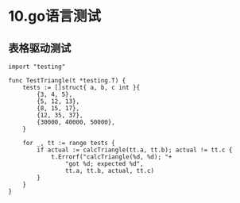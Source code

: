 # 10.go语言测试

## 表格驱动测试
    import "testing"
    
    func TestTriangle(t *testing.T) {
    	tests := []struct{ a, b, c int }{
    		{3, 4, 5},
    		{5, 12, 13},
    		{8, 15, 17},
    		{12, 35, 37},
    		{30000, 40000, 50000},
    	}
    
    	for _, tt := range tests {
    		if actual := calcTriangle(tt.a, tt.b); actual != tt.c {
    			t.Errorf("calcTriangle(%d, %d); "+
    				"got %d; expected %d",
    				tt.a, tt.b, actual, tt.c)
    		}
    	}
    }